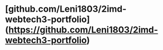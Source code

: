 # [github.com/Leni1803/2imd-webtech3-portfolio] (https://github.com/Leni1803/2imd-webtech3-portfolio)